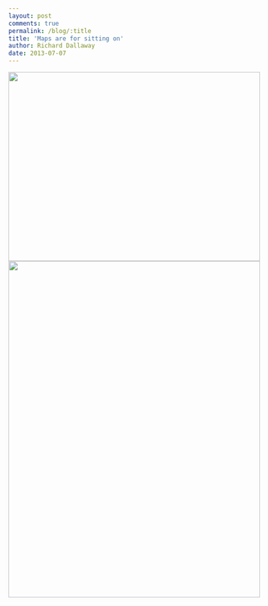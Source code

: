 ```yaml
---
layout: post
comments: true
permalink: /blog/:title
title: 'Maps are for sitting on'
author: Richard Dallaway
date: 2013-07-07
---
```


<div><a href="//static.skitters.dallaway.com/KJIMG_20130707_101919.jpg"><img src="//static.skitters.dallaway.com/KJIMG_20130707_101919.jpg.500.jpg" width="500" height="375"/></a></div><div><a href="//static.skitters.dallaway.com/NSIMG_20130707_101939.jpg"><img src="//static.skitters.dallaway.com/NSIMG_20130707_101939.jpg.500.jpg" width="500" height="667"/></a></div>

   
    
